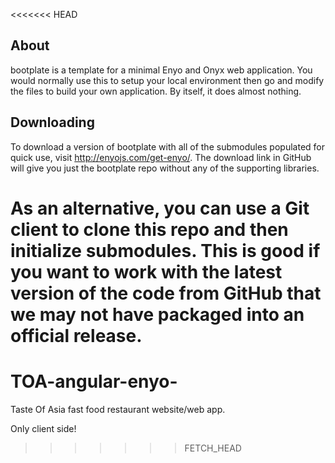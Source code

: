 <<<<<<< HEAD
## About

bootplate is a template for a minimal Enyo and Onyx web application.
You would normally use this to setup your local environment then go and modify the
files to build your own application.  By itself, it does almost nothing.

## Downloading

To download a version of bootplate with all of the submodules populated
for quick use, visit http://enyojs.com/get-enyo/.  The download link in GitHub will
give you just the bootplate repo without any of the supporting libraries.

As an alternative, you can use a Git client to clone this repo and then initialize
submodules. This is good if you want to work with the latest version of the code from
GitHub that we may not have packaged into an official release.
=======
TOA-angular-enyo-
=================

Taste Of Asia fast food restaurant website/web app.

Only client side!
>>>>>>> FETCH_HEAD
